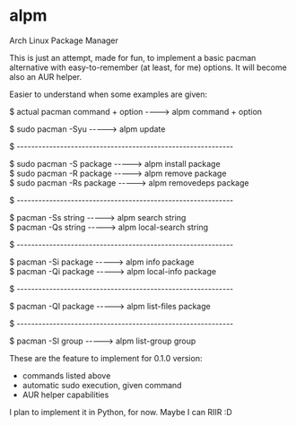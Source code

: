 # alpm
Arch Linux Package Manager 

This is just an attempt, made for fun, to implement a basic pacman alternative with easy-to-remember (at least, for me) options.
It will become also an AUR helper.

Easier to understand when some examples are given:

$ actual pacman command + option ----> alpm command + option

$ sudo pacman -Syu        -----> alpm update <br>

$ ------------------------------------------------------------

$ sudo pacman -S package  -----> alpm install package <br>
$ sudo pacman -R package  -----> alpm remove package <br>
$ sudo pacman -Rs package -----> alpm removedeps package<br>

$ ------------------------------------------------------------

$ pacman -Ss string       -----> alpm search string <br>
$ pacman -Qs string       -----> alpm local-search string <br>

$ ------------------------------------------------------------

$ pacman -Si package      -----> alpm info package <br>
$ pacman -Qi package      -----> alpm local-info package <br>

$ ------------------------------------------------------------

$ pacman -Ql package      -----> alpm list-files package <br>

$ ------------------------------------------------------------

$ pacman -Sl group        -----> alpm list-group group <br>

These are the feature to implement for 0.1.0 version:
- commands listed above
- automatic sudo execution, given command
- AUR helper capabilities

I plan to implement it in Python, for now. Maybe I can RIIR :D

